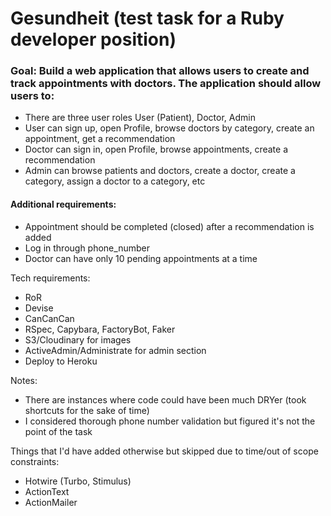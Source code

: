 # Gesundheit (test task for a Ruby developer position)

### Goal: Build a web application that allows users to create and track appointments with doctors. The application should allow users to:

- There are three user roles User (Patient), Doctor, Admin
- User can sign up, open Profile, browse doctors by category, create an appointment, get a recommendation
- Doctor can sign in, open Profile, browse appointments, create a recommendation
- Admin can browse patients and doctors, create a doctor, create a category, assign a doctor to a category, etc

#### Additional requirements:

- Appointment should be completed (closed) after a recommendation is added
- Log in through phone_number
- Doctor can have only 10 pending appointments at a time

Tech requirements:

- RoR
- Devise
- CanCanCan
- RSpec, Capybara, FactoryBot, Faker
- S3/Cloudinary for images
- ActiveAdmin/Administrate for admin section
- Deploy to Heroku

Notes:

- There are instances where code could have been much DRYer (took shortcuts for the sake of time)
- I considered thorough phone number validation but figured it's not the point of the task

Things that I'd have added otherwise but skipped due to time/out of scope constraints:

- Hotwire (Turbo, Stimulus)
- ActionText
- ActionMailer

